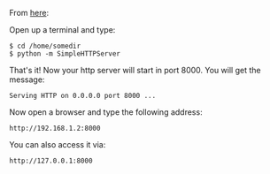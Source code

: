 From [here](http://www.linuxjournal.com/content/tech-tip-really-simple-http-server-python):

Open up a terminal and type:

    $ cd /home/somedir
    $ python -m SimpleHTTPServer
    
That's it! Now your http server will start in port 8000. You will get the message:

    Serving HTTP on 0.0.0.0 port 8000 ...

Now open a browser and type the following address:

    http://192.168.1.2:8000
    
You can also access it via:

    http://127.0.0.1:8000
